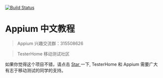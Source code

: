 [![Build Status](https://www.gitbook.io/button/status/book/lihuazhang/appium-chinese-tutorial)](https://www.gitbook.io/book/lihuazhang/appium-chinese-tutorial/activity)

# Appium 中文教程

> Appium 兴趣交流群：315508626

> TesterHome 移动测试社区

如果你觉得这个项目不错，请点击 [ Star ](https://github.com/lihuazhang/appium-chinese-tutorial)一下, TesterHome 和 Appium 需要广大有志于移动测试的同学的支持。
